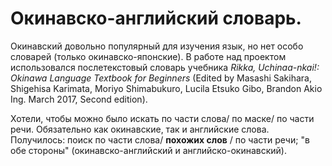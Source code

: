 # Окинавско-английский словарь.

Окинавский довольно популярный для изучения язык, но нет особо словарей (только окинавско-японские).
В работе над проектом использовался послетекстовый словарь учебника _Rikka, Uchinaa-nkai!: Okinawa Language Textbook for Beginners_ (Edited by Masashi Sakihara, Shigehisa Karimata, Moriyo Shimabukuro, Lucila Etsuko Gibo, Brandon Akio Ing. March 2017, Second edition).

Хотели, чтобы можно было искать по части слова/ по маске/ по части речи. Обязательно как окинавские, так и английские слова.
Получилось: поиск по части слова/ **похожих слов** / по части речи; "в обе стороны" (окинавско-английский и английско-окинавский).
